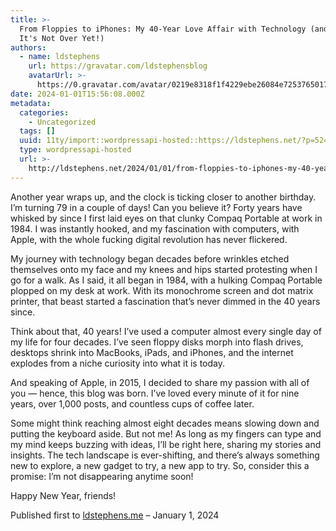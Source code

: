 ```yaml
---
title: >-
  From Floppies to iPhones: My 40-Year Love Affair with Technology (and
  It's Not Over Yet!)
authors:
  - name: ldstephens
    url: https://gravatar.com/ldstephensblog
    avatarUrl: >-
      https://0.gravatar.com/avatar/0219e8318f1f4229ebe26084e7253765017f43ca0c631be37dc6d0b8ad6e40a4?s=96&d=identicon&r=G
date: 2024-01-01T15:56:08.000Z
metadata:
  categories:
    - Uncategorized
  tags: []
  uuid: 11ty/import::wordpressapi-hosted::https://ldstephens.net/?p=5245
  type: wordpressapi-hosted
  url: >-
    http://ldstephens.net/2024/01/01/from-floppies-to-iphones-my-40-year-love-affair-with-technology-and-its-not-over-yet/
---
```


Another year wraps up, and the clock is ticking closer to another birthday. I’m turning 79 in a couple of days! Can you believe it? Forty years have whisked by since I first laid eyes on that clunky Compaq Portable at work in 1984. I was instantly hooked, and my fascination with computers, with Apple, with the whole fucking digital revolution has never flickered.

My journey with technology began decades before wrinkles etched themselves onto my face and my knees and hips started protesting when I go for a walk. As I said, it all began in 1984, with a hulking Compaq Portable plopped on my desk at work. With its monochrome screen and dot matrix printer, that beast started a fascination that’s never dimmed in the 40 years since.

Think about that, 40 years! I’ve used a computer almost every single day of my life for four decades. I’ve seen floppy disks morph into flash drives, desktops shrink into MacBooks, iPads, and iPhones, and the internet explodes from a niche curiosity into what it is today.

And speaking of Apple, in 2015, I decided to share my passion with all of you — hence, this blog was born. I’ve loved every minute of it for nine years, over 1,000 posts, and countless cups of coffee later.

Some might think reaching almost eight decades means slowing down and putting the keyboard aside. But not me! As long as my fingers can type and my mind keeps buzzing with ideas, I’ll be right here, sharing my stories and insights. The tech landscape is ever-shifting, and there’s always something new to explore, a new gadget to try, a new app to try. So, consider this a promise: I’m not disappearing anytime soon!

Happy New Year, friends!

Published first to [ldstephens.me](https://ldstephens.me/from-floppies-to-iphones-my-40-year-love-affair-with-technology-and-its-not) – January 1, 2024
